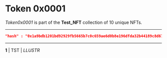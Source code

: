 # Token 0x0001

*Token0x0001* is part of the **Test_NFT** collection of 10 unique NFTs.

---

```json
"hash" : "0x1a9bdb1201bd92929fb5665b7c0c659ae6d0b8e196dfda32b44189c8d67d77cd"
```

---

**1**  |  TST  |  *LLUSTR*
